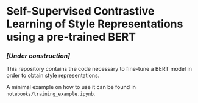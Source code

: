 # Self-Supervised Contrastive Learning of Style Representations using a pre-trained BERT

### ***[Under construction]***

This repository contains the code necessary to fine-tune a BERT model in order to obtain style representations. 

A minimal example on how to use it can be found in `notebooks/training_example.ipynb`.